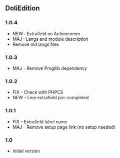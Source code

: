 ## DoliEdition

### 1.0.4
* NEW : Extrafield on Actioncomm
* MAJ : Langs and module description
* Remove old langs files

### 1.0.3
* MAJ - Remove Progilib dependency

### 1.0.2
* FIX - Check with PHPCS
* NEW - Line extrafield pre-completed

### 1.0.1
* FIX - Extrafield label name
* MAJ - Remove setup page link (no setup needed)

### 1.0
* Initial version